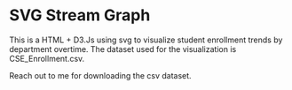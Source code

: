 # SVG Stream Graph
This is a HTML + D3.Js using svg to visualize student enrollment trends by department overtime.
The dataset used for the visualization is CSE_Enrollment.csv.

Reach out to me for downloading the csv dataset.

